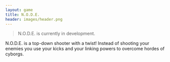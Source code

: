```yaml
---
layout: game
title: N.O.D.E.
header: images/header.png
---
```

> N.O.D.E. is currently in development.

N.O.D.E. is a top-down shooter with a twist! Instead of shooting your enemies you use your kicks and your linking powers to overcome hordes of cyborgs.
